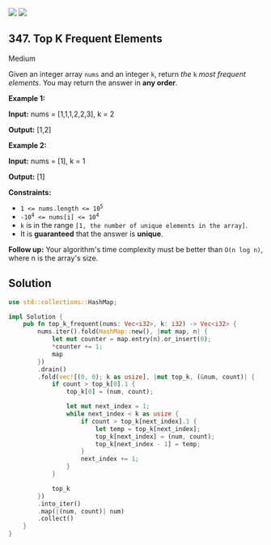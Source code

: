 [![](https://img.shields.io/github/stars/LeetCode-in-Rust/LeetCode-in-Rust?label=Stars&style=flat-square)](https://github.com/LeetCode-in-Rust/LeetCode-in-Rust)
[![](https://img.shields.io/github/forks/LeetCode-in-Rust/LeetCode-in-Rust?label=Fork%20me%20on%20GitHub%20&style=flat-square)](https://github.com/LeetCode-in-Rust/LeetCode-in-Rust/fork)

## 347\. Top K Frequent Elements

Medium

Given an integer array `nums` and an integer `k`, return _the_ `k` _most frequent elements_. You may return the answer in **any order**.

**Example 1:**

**Input:** nums = [1,1,1,2,2,3], k = 2

**Output:** [1,2]

**Example 2:**

**Input:** nums = [1], k = 1

**Output:** [1]

**Constraints:**

*   <code>1 <= nums.length <= 10<sup>5</sup></code>
*   <code>-10<sup>4</sup> <= nums[i] <= 10<sup>4</sup></code>
*   `k` is in the range `[1, the number of unique elements in the array]`.
*   It is **guaranteed** that the answer is **unique**.

**Follow up:** Your algorithm's time complexity must be better than `O(n log n)`, where n is the array's size.

## Solution

```rust
use std::collections::HashMap;

impl Solution {
    pub fn top_k_frequent(nums: Vec<i32>, k: i32) -> Vec<i32> {
        nums.iter().fold(HashMap::new(), |mut map, n| {
            let mut counter = map.entry(n).or_insert(0);
            *counter += 1;
            map
        })
        .drain()
        .fold(vec![(0, 0); k as usize], |mut top_k, (&num, count)| {
            if count > top_k[0].1 {
                top_k[0] = (num, count);

                let mut next_index = 1;
                while next_index < k as usize {
                    if count > top_k[next_index].1 {
                        let temp = top_k[next_index];
                        top_k[next_index] = (num, count);
                        top_k[next_index - 1] = temp;
                    }
                    next_index += 1;
                }
            }

            top_k
        })
        .into_iter()
        .map(|(num, count)| num)
        .collect()
    }
}
```